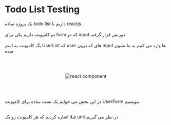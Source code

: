# Todo List Testing 

یک پروژه ساده todo list داریم با reactjs . 
<br/> 
<br/> 
دو کامپونت داریم یکی برای form که دو input دورنش قرار گرفته 
<br/>
<br/>
یگ کامپونت به اسم UserList که user های که درون input ها وارد می کنیم به ما نشون میده

<br/> 
<br/> 

<p align="center">
 <img src='https://github.com/mosenn/test-in-react/assets/91747908/4152719c-314c-495e-b647-70b8723b110c' alt="react component" />
 <p>
<br/> 
<br/> 

در این بخش می خوایم یک تست ساده برای کامپونت UserForm بنویسیم .
  <br/> 
<br/> 
  
  قبلا اشاره کردیم که هر کامپونت رو یک unit در نظر می گیریم .
    <br/> 
<br/> 
  
  
